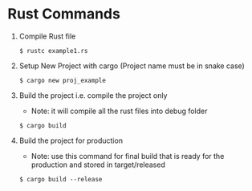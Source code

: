 # Rust Commands

1. Compile Rust file
    ```
    $ rustc example1.rs 
    ```

2. Setup New Project with cargo (Project name must be in snake case)
    ```
    $ cargo new proj_example
    ```

3. Build the project i.e. compile the project only
    - Note: it will compile all the rust files into debug folder
    ```
    $ cargo build
    ```

4. Build the project for production
    - Note: use this command for final build that is ready for the production and stored in target/released
    ```
    $ cargo build --release
    ```